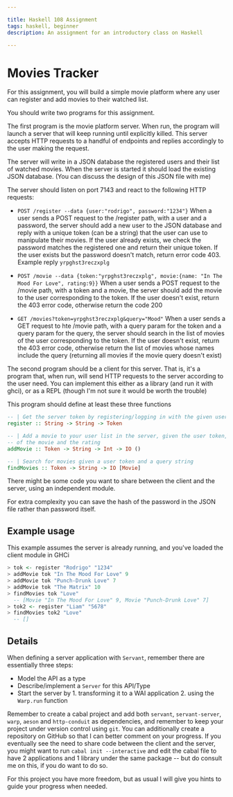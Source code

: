 ```yaml
---

title: Haskell 108 Assignment
tags: haskell, beginner
description: An assignment for an introductory class on Haskell

---
```


# Movies Tracker

For this assignment, you will build a simple movie platform where any user can
register and add movies to their watched list.

You should write two programs for this assignment.

The first program is the movie platform server.  When run, the program will
launch a server that will keep running until explicitly killed.  This server
accepts HTTP requests to a handful of endpoints and replies accordingly to the
user making the request.

The server will write in a JSON database the registered users and their list of
watched movies. When the server is started it should load the existing JSON
database. (You can discuss the design of this JSON file with me)

The server should listen on port 7143 and react to the following HTTP requests:

* `POST /register --data {user:"rodrigo", password:"1234"}`
    When a user sends a POST request to the /register path, with a user and a
    password, the server should add a new user to the JSON database and reply
    with a unique token (can be a string) that the user can use to manipulate
    their movies.  If the user already exists, we check the password matches the
    registered one and return their unique token. If the user exists but the
    password doesn't match, return error code 403. Example reply
    `yrpghst3reczxplg`

* `POST /movie --data {token:"yrpghst3reczxplg", movie:{name: "In The Mood For Love", rating:9}}`
    When a user sends a POST request to the /movie path, with a token and a
    movie, the server should add the movie to the user corresponding to the
    token. If the user doesn't exist, return the 403 error code, otherwise
    return the code 200

* `GET /movies?token=yrpghst3reczxplg&query="Mood"`
    When a user sends a GET request to hte /movie path, with a query param for
    the token and a query param for the query, the server should search in the
    list of movies of the user corresponding to the token.
    If the user doesn't exist, return the 403 error code, otherwise
    return the list of movies whose names include the query (returning all
    movies if the movie query doesn't exist)

The second program should be a client for this server. That is, it's a program
that, when run, will send HTTP requests to the server according to the user
need. You can implement this either as a library (and run it with ghci), or as a
REPL (though I'm not sure it would be worth the trouble)

This program should define at least these three functions
```hs
-- | Get the server token by registering/logging in with the given username and password
register :: String -> String -> Token

-- | Add a movie to your user list in the server, given the user token, the name
-- of the movie and the rating
addMovie :: Token -> String -> Int -> IO ()

-- | Search for movies given a user token and a query string
findMovies :: Token -> String -> IO [Movie]
```

There might be some code you want to share between the client and the server,
using an independent module.

For extra complexity you can save the hash of the password in the JSON file
rather than password itself.

## Example usage

This example assumes the server is already running, and you've loaded the client
module in GHCi

```hs
> tok <- register "Rodrigo" "1234"
> addMovie tok "In The Mood For Love" 9
> addMovie tok "Punch-Drunk Love" 7
> addMovie tok "The Matrix" 10
> findMovies tok "Love"
  -- [Movie "In The Mood For Love" 9, Movie "Punch-Drunk Love" 7]
> tok2 <- register "Liam" "5678"
> findMovies tok2 "Love"
  -- []
```
## Details

When defining a server application with `Servant`, remember there are
essentially three steps:

* Model the API as a type
* Describe/implement a `Server` for this API/Type
* Start the server by 1. transforming it to a WAI application 2. using the
    `Warp.run` function

Remember to create a cabal project and add both `servant`, `servant-server`,
`warp`, `aeson` and `http-conduit` as dependencies, and remember to keep your
project under version control using `git`. You can additionally create a
repository on GitHub so that I can better comment on your progress. If you
eventually see the need to share code between the client and the server, you
might want to run `cabal init --interactive` and edit the cabal file to have 2
applications and 1 library under the same package -- but do consult me on this,
if you do want to do so.

For this project you have more freedom, but as usual I will give you hints to
guide your progress when needed.

